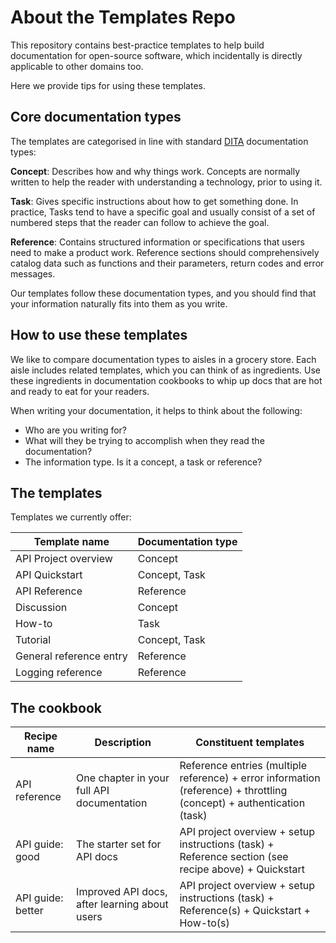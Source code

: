 # About the Templates Repo

This repository contains best-practice templates to help build documentation for open-source software, which incidentally is directly applicable to other domains too.

Here we provide tips for using these templates.

## Core documentation types
The templates are categorised in line with standard [DITA](http://docs.oasis-open.org/dita/dita/v1.3/errata02/os/complete/part3-all-inclusive/archSpec/technicalContent/dita-technicalContent-InformationTypes.html#dita_technicalContent_InformationTypes) documentation types:

**Concept**: Describes how and why things work. Concepts are normally written to help the reader with understanding a technology, prior to using it. 

**Task**: Gives specific instructions about how to get something done. In practice, Tasks tend to have a specific goal and usually consist of a set of numbered steps that the reader can follow to achieve the goal. 

**Reference**: Contains structured information or specifications that users need to make a product work. Reference sections should comprehensively catalog data such as functions and their parameters, return codes and error messages.

Our templates follow these documentation types, and you should find that your information naturally fits into them as you write.

## How to use these templates

We like to compare documentation types to aisles in a grocery store. Each aisle includes related templates, which you can think of as ingredients. Use these ingredients in documentation cookbooks to whip up docs that are hot and ready to eat for your readers.

When writing your documentation, it helps to think about the following:

* Who are you writing for?
* What will they be trying to accomplish when they read the documentation?
* The information type. Is it a concept, a task or reference? 

## The templates

Templates we currently offer:

| Template name | Documentation type |
| ---------------------- | ------- |
API Project overview | Concept 
API Quickstart | Concept, Task
API Reference | Reference
Discussion | Concept
How-to | Task
Tutorial | Concept, Task
General reference entry | Reference
Logging reference | Reference

## The cookbook

| Recipe name | Description |Constituent templates |
| ------- | ------- | ----------------- |
| API reference | One chapter in your full API documentation | Reference entries (multiple reference) + error information (reference) + throttling (concept) + authentication (task) |
| API guide: good | The starter set for API docs | API project overview + setup instructions (task) + Reference section (see recipe above) + Quickstart |
| API guide: better | Improved API docs, after learning about users | API project overview + setup instructions (task) + Reference(s) + Quickstart + How-to(s) |



